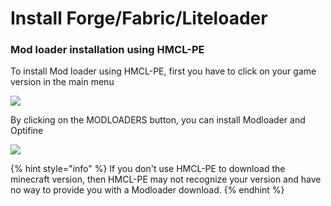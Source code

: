 # Install Forge/Fabric/Liteloader

### Mod loader installation using HMCL-PE

To install Mod loader using HMCL-PE, first you have to click on your game version in the main menu

![](../../.gitbook/assets/Screenshot\_2022-08-15-14-51-35-56\_d17cc25ab2657fb.jpg)

By clicking on the MODLOADERS button, you can install Modloader and Optifine

![](../../.gitbook/assets/Screenshot\_2022-08-15-15-25-46-62\_d17cc25ab2657fb.jpg)

{% hint style="info" %}
If you don't use HMCL-PE to download the minecraft version, then HMCL-PE may not recognize your version and have no way to provide you with a Modloader download.
{% endhint %}

